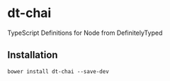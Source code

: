 dt-chai
=======

TypeScript Definitions for Node from DefinitelyTyped


Installation
------------

    bower install dt-chai --save-dev
